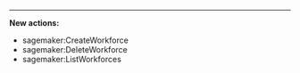 
---

**New actions:**

- sagemaker:CreateWorkforce
- sagemaker:DeleteWorkforce
- sagemaker:ListWorkforces
